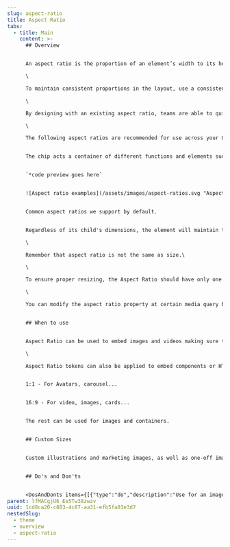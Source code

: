 ```yaml
---
slug: aspect-ratio
title: Aspect Ratio
tabs:
  - title: Main
    content: >-
      ## Overview


      An aspect ratio is the proportion of an element’s width to its height. Aspect ratios are written as width:height.\

      \

      To maintain consistent proportions in the layout, use a consistent aspect ratio on elements like images, videos, and or other HTML elements.\

      \

      By designing with an existing aspect ratio, teams are able to quickly build UIs using existing classes and components.\

      \

      The following aspect ratios are recommended for use across your UI: 16:9; 3:2; 4:3; 1:1; 3:4; 2:3.


      The chip acts a container of different functions and elements such as an avatar, text, or an icon. They can also be closed or removed.


      `*code preview goes here`


      ![Aspect ratio examples](/assets/images/aspect-ratios.svg "Aspect ratio examples")


      Common aspect ratios we support by default.


      Regardless of its child's dimensions, the element will maintain the specified aspect ratio or calculate and maintain an aspect ratio based on a provided width and height. It prevents skewing, cropping, etc.\

      \

      Remember that aspect ratio is not the same as size.\

      \

      To ensure proper resizing, the Aspect Ratio should have only one child element that completely fits within its bounding box. This can be accomplished by utilizing an absolutely positioned [Box primitive](https://atomlearning.design/components/layout/box).\

      \

      You can modify the aspect ratio property at certain media query breakpoints.


      ## When to use


      Aspect Ratio can be used to embed images and videos making sure they scale correctly.\

      \

      Aspect Ratio tokens can also be applied to embed components or HTML elements that require a specific width-to-height ratio. For example, this could be useful when aligning an HTML element with an image in a two-column layout.


      1:1 - For Avatars, carousel...


      16:9 - For video, images, cards...


      The rest can be used for images and containers. 


      ## Custom Sizes


      Custom illustrations and marketing images, as well as one-off images, can use aspect ratios that are specific to their design requirements and don't necessarily need to conform to these standard ratios.


      ## Do's and Don'ts


      <DosAndDonts items={[{"type":"do","description":"Use for an image or embedded video, and have it resize at a specific ratio.","image":"/assets/images/aspectratio-01-1-.png"},{"type":"dont","description":"Don’t use with fixed size (width & height) elements, as those will not adhere to the width-to-height ratio."},{"type":"do","description":"Use to embed a component or other HTML element."},{"type":"dont","description":"Don’t use without any child elements, because this is only a container element."},{"type":"do","description":"Choose an appropriate aspect ratio to keep information visible."},{"type":"avoid","description":"Cropping elements like images since it will change the original aspect ratio. "},{"type":"do","description":"Use our defined aspect ratios for standard components."},{"type":"avoid","description":"Using other aspect ratios for example in Card component. "}]} />
parent: lfMACgjU6_Ee5Tw38zwzv
uuid: 1cd8ca20-c883-4c87-aa31-efb5fa83e3d7
nestedSlug:
  - theme
  - overview
  - aspect-ratio
---
```

